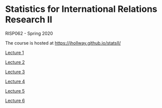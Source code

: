 Statistics for International Relations Research II
===============================

RISP062 - Spring 2020

The course is hosted at https://jhollway.github.io/statsII/

[Lecture 1](https://jhollway.github.io/statsII/STAT_L1_Refresher.html)

[Lecture 2](https://jhollway.github.io/statsII/STAT_L2_Modelling.html)

[Lecture 3](https://jhollway.github.io/statsII/STAT_L3_Assumptions.html)

[Lecture 4](https://jhollway.github.io/statsII/STAT_L4_MLE.html)

[Lecture 5](https://jhollway.github.io/statsII/STAT_L5_Binary.html)

[Lecture 6](https://jhollway.github.io/statsII/STAT_L5_Multinomial.html)